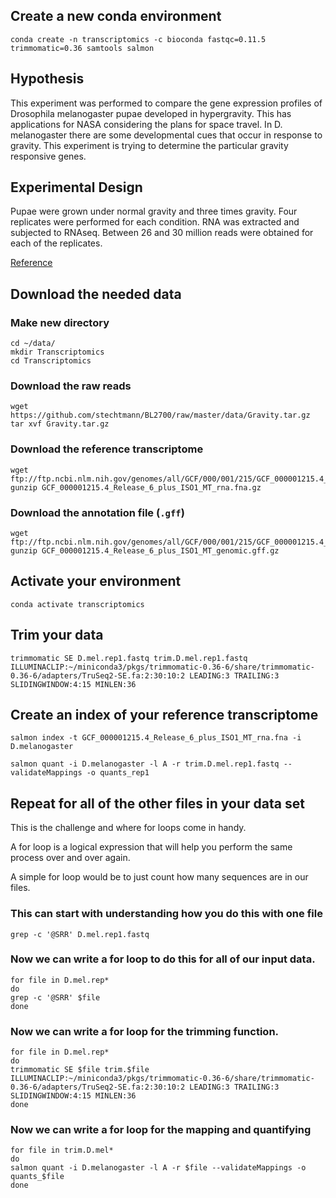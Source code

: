 ## Create a new conda environment
```{BASH}
conda create -n transcriptomics -c bioconda fastqc=0.11.5 trimmomatic=0.36 samtools salmon
```
## Hypothesis

This experiment was performed to compare the gene expression profiles of Drosophila melanogaster pupae developed in hypergravity.  This has applications for NASA considering the plans for space travel.  In D. melanogaster there are some developmental cues that occur in response to gravity.  This experiment is trying to determine the particular gravity responsive genes.

## Experimental Design

Pupae were grown under normal gravity and three times gravity.  Four replicates were performed for each condition.  RNA was extracted and subjected to RNAseq.  Between 26 and 30 million reads were obtained for each of the replicates.

[Reference](https://www.sciencedirect.com/science/article/pii/S088875431630088X?via%3Dihub)

## Download the needed data

### Make new directory

```{BASH}
cd ~/data/
mkdir Transcriptomics
cd Transcriptomics
```

### Download the raw reads
```{BASH}
wget https://github.com/stechtmann/BL2700/raw/master/data/Gravity.tar.gz
tar xvf Gravity.tar.gz
```

### Download the reference transcriptome
```{BASH}
wget ftp://ftp.ncbi.nlm.nih.gov/genomes/all/GCF/000/001/215/GCF_000001215.4_Release_6_plus_ISO1_MT/GCF_000001215.4_Release_6_plus_ISO1_MT_rna.fna.gz
gunzip GCF_000001215.4_Release_6_plus_ISO1_MT_rna.fna.gz
```

### Download the annotation file (`.gff`)
```{BASH}
wget ftp://ftp.ncbi.nlm.nih.gov/genomes/all/GCF/000/001/215/GCF_000001215.4_Release_6_plus_ISO1_MT/GCF_000001215.4_Release_6_plus_ISO1_MT_genomic.gff.gz
gunzip GCF_000001215.4_Release_6_plus_ISO1_MT_genomic.gff.gz
```

## Activate your environment
```{BASH}
conda activate transcriptomics
```

## Trim your data
```{BASH}
trimmomatic SE D.mel.rep1.fastq trim.D.mel.rep1.fastq ILLUMINACLIP:~/miniconda3/pkgs/trimmomatic-0.36-6/share/trimmomatic-0.36-6/adapters/TruSeq2-SE.fa:2:30:10:2 LEADING:3 TRAILING:3 SLIDINGWINDOW:4:15 MINLEN:36
```

##  Create an index of your reference transcriptome
```{BASH}
salmon index -t GCF_000001215.4_Release_6_plus_ISO1_MT_rna.fna -i D.melanogaster
```

```{BASH} 
salmon quant -i D.melanogaster -l A -r trim.D.mel.rep1.fastq --validateMappings -o quants_rep1
```

## Repeat for all of the other files in your data set

This is the challenge and where for loops come in handy.  

A for loop is a logical expression that will help you perform the same process over and over again.

A simple for loop would be to just count how many sequences are in our files.  

### This can start with understanding how you do this with one file

```{BASH}
grep -c '@SRR' D.mel.rep1.fastq
```

### Now we can write a for loop to do this for all of our input data.

```{BASH}
for file in D.mel.rep*
do
grep -c '@SRR' $file
done
```

### Now we can write a for loop for the trimming function.

```{BASH}
for file in D.mel.rep*
do
trimmomatic SE $file trim.$file ILLUMINACLIP:~/miniconda3/pkgs/trimmomatic-0.36-6/share/trimmomatic-0.36-6/adapters/TruSeq2-SE.fa:2:30:10:2 LEADING:3 TRAILING:3 SLIDINGWINDOW:4:15 MINLEN:36
done
```
### Now we can write a for loop for the mapping and quantifying
```{BASH}
for file in trim.D.mel*
do
salmon quant -i D.melanogaster -l A -r $file --validateMappings -o quants_$file
done
```
